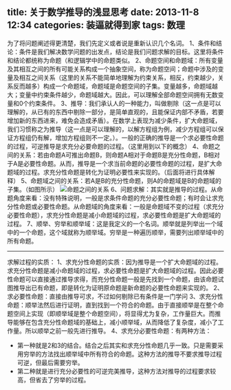 title: 关于数学推导的浅显思考
date: 2013-11-8 12:34
categories: 装逼就得到家
tags: 数理
---
为了将问题阐述得更清楚，我们先定义或者说是重新认识几个名词。
1、条件和结论：条件是我们解决数学问题的出发点，结论是我们问题求解的目标。这里将条件和结论都统称为命题（和逻辑学中的命题类似。
2、命题空间和命题域：所有变量及其相互之间的所有可能关系构成一个抽象空间，称为命题空间；命题中涉及的变量及相互之间关系（这里的关系不能简单地理解为约束关系，相反，约束越少，关系反而越多）构成一个命题域，命题域是命题空间的子集。变量越多，命题域越大；变量中约束条件越少，命题域越大。因此，可以理解全部命题空间拥有无数变量和0个约束条件。
3、推导：我们承认人的一种能力，叫做剔除（这一点是可以理解的，从已有的东西中剔除一部分，是简单直观的，且能保证内部不矛盾，若要增加新的东西进来，难免会造成矛盾）。在数学上表现为减少条件，扩大命题域，我们习惯称之为推导（这一点是可以理解的，以解方程组为例，减少方程组可以保证方程组仍有解，增加方程组则不一定。）。一般的正确的推导是一个求必要性命题的过程，可逆推导是求充分必要命题的过程。（这里用到以下的概念）
4、命题之间的关系：若由命题A可推出命题B，则命题A相对于命题B是充分性命题，B相对于A是必要性命题。从而，推导是一个求当前命题的必要性命题的过程，是扩大命题域的过程。求充分性命题是转化为证明必要性来实现的。（后面将进行具体解释）
5、命题域之间的关系：若A是B的充分性命题，则A的命题域是B的命题域的子集。（如图所示）
![命题之间的关系](http://b255.photo.store.qq.com/psb?/V13zoRpD2KENag/I25pBihaQEDAcTzcSYBJ6b7OpN3gx2aEpHG8xBe1ZOU!/b/dPl.*5dRKgAA&ek=1&kp=1&pt=0&bo=gAJVAwAAAAABAPM!&su=0217871553&sce=0-12-12&rf=2-9)
6、问题求解：其实就是推导的过程。从命题角度来看：没有特殊说明，一般是求条件命题的充分必要性命题；有时会让求充分性命题或必要性命题。从命题域的角度来看：一般是命题域不变的过程（求充分必要性命题），求充分性命题是减小命题域的过程，求必要性命题是扩大命题域的过程。
7、顺举、穷举和顺举域：这是我定义的一个名词。顺举就是列举出一个域中的一个命题，这个域就称为顺举域。穷举是一种遍历顺举，需要列出顺举域中的所有命题。

***
求解过程的实质：
1、求充分性命题的实质：因为推导是一个扩大命题域的过程。求充分性命题是减小命题域的过程，求必要性命题是扩大命题域的过程。因此必要性命题可以直接通过推导求得，而充分性命题一般是先找到一个命题，由该命题试图推导出已有命题，即是转化为证明原命题是新命题的必要性命题来实现的。
2、求必要性命题：直接由推导可求，不过如何剔除已有条件是一门学问
3、求充分性命题：顺举法然后进行证明，直到找到一个符合的命题。由于直接顺举是在整个命题空间上实现（即顺举域是整个命题空间），将显得尤为复杂，工作量巨大。而推导能够在包含充分性命题域的基础上，减小顺举域，从而降低了复杂度，减小了工作量。所以顺举之前一般先进行推导。
4、求充分必要性命题：有两种方法：
- 第一种就是2和3的结合。结合之后其实和求充分性命题几乎一致。只是需要采用穷举的方法找出顺举域中所有符合的命题。这种方法的推导不要求推导过程可逆，但最后需要穷举。
- 第二种就是进行充分必要性的可逆完美推导，这种方法对推导的过程要求较高，但省去了穷举的过程。
